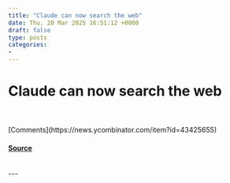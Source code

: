 ```yaml
---
title: "Claude can now search the web"
date: Thu, 20 Mar 2025 16:51:12 +0000
draft: false
type: posts
categories: 
- 
---
```

# Claude can now search the web

<br/>

<br/>
[Comments](https://news.ycombinator.com/item?id=43425655)

#### [Source](https://www.anthropic.com/news/web-search)

<br/>
---
